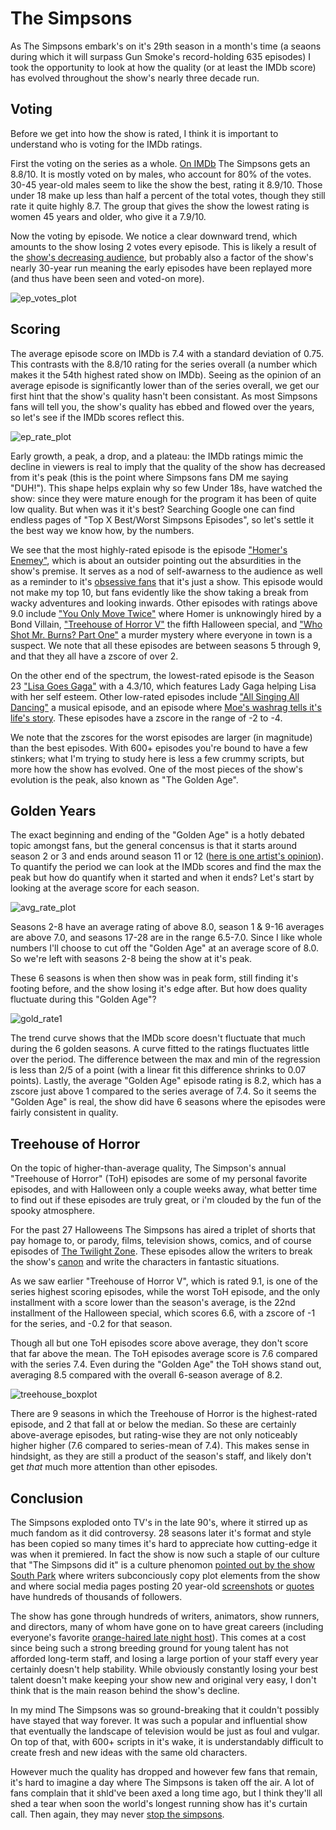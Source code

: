 # The Simpsons

As The Simpsons embark's on it's 29th season in a month's time (a seaons during which it will surpass Gun Smoke's record-holding 635 episodes) I took the opportunity to look at how the quality (or at least the IMDb score) has evolved throughout the show's nearly three decade run. 

## Voting

Before we get into how the show is rated, I think it is important to understand who is voting for the IMDb ratings.

First the voting on the series as a whole. [On IMDb](https://www.imdb.com/title/tt0096697/ratings?ref_=tt_ov_rt_) The Simpsons gets an 8.8/10. It is mostly voted on by males, who account for 80% of the votes. 30-45 year-old males seem to like the show the best, rating it 8.9/10. Those under 18 make up less than half a percent of the total votes, though they still rate it quite highly 8.7. The group that gives the show the lowest rating is women 45 years and older, who give it a 7.9/10.

Now the voting by episode. We notice a clear downward trend, which amounts to the show losing 2 votes every episode. This is likely a result of the [show's decreasing audience](https://en.wikipedia.org/wiki/The_Simpsons#Reception_and_achievements), but probably also a factor of the show's nearly 30-year run meaning the early episodes have been replayed more (and thus have been seen and voted-on more).

![ep_votes_plot](https://raw.githubusercontent.com/atomaszewicz/Simpsons/master/RStudio/Plots/ep_votes_plot2.png?raw=TRUE)

## Scoring

The average episode score on IMDb is 7.4 with a standard deviation of 0.75. This contrasts with the 8.8/10 rating for the series overall (a number which makes it the 54th highest rated show on IMDb). Seeing as the opinion of an average episode is significantly lower than of the series overall, we get our first hint that the show's quality hasn't been consistant. As most Simpsons fans will tell you, the show's quality has ebbed and flowed over the years, so let's see if the IMDb scores reflect this. 

![ep_rate_plot](https://raw.githubusercontent.com/atomaszewicz/Simpsons/master/RStudio/Plots/ep_rate_plot.png?raw=TRUE)

Early growth, a peak, a drop, and a plateau: the IMDb ratings mimic the decline in viewers is real to imply that the quality of the show has decreased from it's peak (this is the point where Simpsons fans DM me saying "DUH!"). This shape helps explain why so few Under 18s, have watched the show: since they were mature enough for the program it has been of quite low quality. But when was it it's best? Searching Google one can find endless pages of "Top X Best/Worst Simpsons Episodes", so let's settle it the best way we know how, by the numbers.

We see that the most highly-rated episode is the episode ["Homer's Enemey"](http://simpsons.wikia.com/wiki/Homer%27s_Enemy), which is about an outsider pointing out the absurdities in the show's premise. It serves as a nod of self-awarness to the audience as well as a reminder to it's [obsessive fans](https://deadhomersociety.com/2010/08/02/animation-showcase-homer-goes-to college/) that it's just a show. This episode would not make my top 10, but fans evidently like the show taking a break from wacky adventures and looking inwards. Other episodes with ratings above 9.0 include ["You Only Move Twice"](http://simpsons.wikia.com/wiki/You_Only_Move_Twice) where Homer is unknowingly hired by a Bond Villain, ["Treehouse of Horror V"](http://simpsons.wikia.com/wiki/Treehouse_of_Horror_V) the fifth Halloween special, and ["Who Shot Mr. Burns? Part One"](http://simpsons.wikia.com/wiki/Who_Shot_Mr._Burns%3F_(Part_One)) a murder mystery where everyone in town is a suspect. We note that all these episodes are between seasons 5 through 9, and that they all have a zscore of over 2.

On the other end of the spectrum, the lowest-rated episode is the Season 23 ["Lisa Goes Gaga"](http://simpsons.wikia.com/wiki/Lisa_Goes_Gaga) with a 4.3/10, which features Lady Gaga helping Lisa with her self esteem. Other low-rated episodes include ["All Singing All Dancing"](http://simpsons.wikia.com/wiki/All_Singing,_All_Dancing) a musical episode, and an episode where [Moe's washrag tells it's life's story](http://simpsons.wikia.com/wiki/Moe_Goes_from_Rags_to_Riches). These episodes have a zscore in the range of -2 to -4.

We note that the zscores for the worst episodes are larger (in magnitude) than the best episodes. With 600+ episodes you're bound to have a few stinkers; what I'm trying to study here is less a few crummy scripts, but more how the show has evolved. One of the most pieces of the show's evolution is the peak, also known as "The Golden Age".


## Golden Years

The exact beginning and ending of the "Golden Age" is a hotly debated topic amongst fans, but the general concensus is that it starts around season 2 or 3 and ends around season 11 or 12 ([here is one artist's opinion](https://github.com/atomaszewicz/Simpsons/blob/master/RStudio/Plots/1467480120160.jpg)). To quantify the period we can look at the IMDb scores and find the max the peak but how do quantify when it started and when it ends? Let's start by looking at the average score for each season.

![avg_rate_plot](https://raw.githubusercontent.com/atomaszewicz/Simpsons/master/RStudio/Plots/avg_rating_plot.png?raw=TRUE)

Seasons 2-8 have an average rating of above 8.0, season 1 & 9-16 averages are above 7.0, and seasons 17-28 are in the range 6.5-7.0. Since I like whole numbers I'll choose to cut off the "Golden Age" at an average score of 8.0. So we're left with seasons 2-8 being the show at it's peak. 

These 6 seasons is when then show was in peak form, still finding it's footing before, and the show losing it's edge after. But how does quality fluctuate during this "Golden Age"?

![gold_rate1](https://github.com/atomaszewicz/Simpsons/blob/master/RStudio/Plots/gold_rate1.png?raw=TRUE)

The trend curve shows that the IMDb score doesn't fluctuate that much during the 6 golden seasons. A curve fitted to the ratings fluctuates little over the period. The difference between the max and min of the regression is less than 2/5 of a point (with a linear fit this difference shrinks to 0.07 points). Lastly, the average "Golden Age" episode rating is 8.2, which has a zscore just above 1 compared to the series average of 7.4. So it seems the "Golden Age" is real, the show did have 6 seasons where the episodes were fairly consistent in quality. 

## Treehouse of Horror

On the topic of higher-than-average quality, The Simpson's annual "Treehouse of Horror" (ToH) episodes are some of my personal favorite episodes, and with Halloween only a couple weeks away, what better time to find out if these episodes are truly great, or i'm clouded by the fun of the spooky atmosphere.

For the past 27 Halloweens The Simpsons has aired a triplet of shorts that pay homage to, or parody, films, television shows, comics, and of course episodes of [The Twilight Zone](https://www.youtube.com/watch?v=SFokFDyDGgs). These episodes allow the writers to break the show's [canon](https://en.wikipedia.org/wiki/Canon_(fiction)) and write the characters in fantastic situations. 

As we saw earlier "Treehouse of Horror V", which is rated 9.1, is one of the series highest scoring episodes, while the worst ToH episode, and the only installment with a score lower than the season's average, is the 22nd installment of the Halloween special, which scores 6.6, with a zscore of -1 for the series, and -0.2 for that season.  

Though all but one ToH episodes score above average, they don't score that far above the mean. The ToH episodes average score is 7.6 compared with the series 7.4. Even during the "Golden Age" the ToH shows stand out, averaging 8.5 compared with the overall 6-season average of 8.2.

![treehouse_boxplot](https://github.com/atomaszewicz/Simpsons/blob/master/RStudio/Plots/treehouse_boxplot.png?raw=true)

There are 9 seasons in which the Treehouse of Horror is the highest-rated episode, and 2 that fall at or below the median. So these are certainly above-average episodes, but rating-wise they are not only noticeably higher higher (7.6 compared to series-mean of 7.4). This makes sense in hindsight, as they are still a product of the season's staff, and likely don't get *that* much more attention than other episodes. 

## Conclusion

The Simpsons exploded onto TV's in the late 90's, where it stirred up as much fandom as it did controversy. 28 seasons later it's format and style has been copied so many times it's hard to appreciate how cutting-edge it was when it premiered. In fact the show is now such a staple of our culture that "The Simpsons did it" is a culture phenomon [pointed out by the show South Park](https://en.wikipedia.org/wiki/Simpsons_Already_Did_It) where writers subconciously copy plot elements from the show and where social media pages posting 20 year-old [screenshots](https://www.instagram.com/thesimpsonsig/) or [quotes](https://twitter.com/SimpsonsQOTD) have hundreds of thousands of followers.

The show has gone through hundreds of writers, animators, show runners, and directors, many of whom have gone on to have great careers (including everyone's favorite [orange-haired late night host](http://1075koolfm.com/wp-content/uploads/2017/05/Conan-1.jpg)). This comes at a cost since being such a strong breeding ground for young talent has not afforded long-term staff, and losing a large portion of your staff every year certainly doesn't help stability. While obviously constantly losing your best talent doesn't make keeping your show new and original very easy, I don't think that is the main reason behind the show's decline. 

In my mind The Simpsons was so ground-breaking that it couldn't possibly have stayed that way forever. It was such a popular and influential show that eventually the landscape of television would be just as foul and vulgar. On top of that, with 600+ scripts in it's wake, it is understandably difficult to create fresh and new ideas with the same old characters. 

However much the quality has dropped and however few fans that remain, it's hard to imagine a day where The Simpsons is taken off the air. A lot of fans complain that it shld've been axed a long time ago, but I think they'll all shed a tear when soon the world's longest running show has it's curtain call. Then again, they may never [stop the simpsons](https://www.youtube.com/watch?v=CZYNwzeqVUA).
